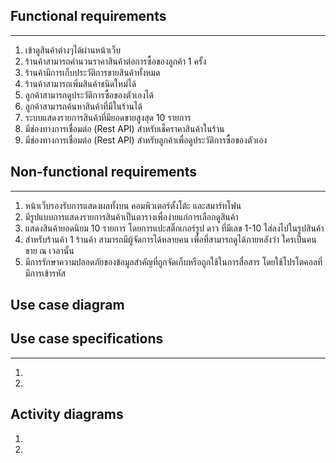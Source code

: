 ## Functional requirements ##
---
1. เข้าดูสินค้าต่างๆได้ผ่านหน้าเว็บ  
2. ร้านค้าสามารถคำนวนราคาสินค้าต่อการซื้อของลูกค้า 1 ครั้ง  
3. ร้านค้ามีการเก็บประวัติการขายสินค้าทั้งหมด  
4. ร้านค้าสามารถเพิ่มสินค้าชนิดใหม่ได้  
5. ลูกค้าสามารถดูประวัติการซื้อของตัวเองได้  
6. ลูกค้าสามารถค้นหาสินค้าที่มีในร้านได้  
7. ระบบแสดงรายการสินค้าที่มียอดขายสูงสุด 10 รายการ  
8. มีช่องทางการเชื่อมต่อ (Rest API) สำหรับเช็คราคาสินค้าในร้าน  
9. มีช่องทางการเชื่อมต่อ (Rest API) สำหรับลูกค้าเพื่อดูประวัติการซื้อของตัวเอง  

## Non-functional requirements ##
---
1. หน้าเว็บรองรับการแสดงผลทั้งบน คอมพิวเตอร์ตั้งโต้ะ และสมาร์ทโฟน  
2. มีรูปแบบการแสดงรายการสินค้าเป็นตารางเพื่อง่ายแก่การเลือกดูสินค้า  
3. แสดงสินค้ายอดนิยม 10 รายการ โดยการแปะสติ๊กเกอร์รูป ดาว ที่มีเลข 1-10 ใส่ลงไปในรูปสินค้า  
4. สำหรับร้านค้า 1 ร้านค้า สามารถมีผู้จัดการได้หลายคน เพื่อที่สามารถดูได้ภายหลังว่า ใครเป็นคนขาย ณ เวลานั้น  
5. มีการรักษาความปลอดภัยของข้อมูลสำคัญที่ถูกจัดเก็บหรือถูกใช้ในการสื่อสาร โดยใช้โปรโตคอลที่มีการเข้ารหัส  

## Use case diagram ##

## Use case specifications ##
---
1.  
2.  

## Activity diagrams ##
1.  
2.
